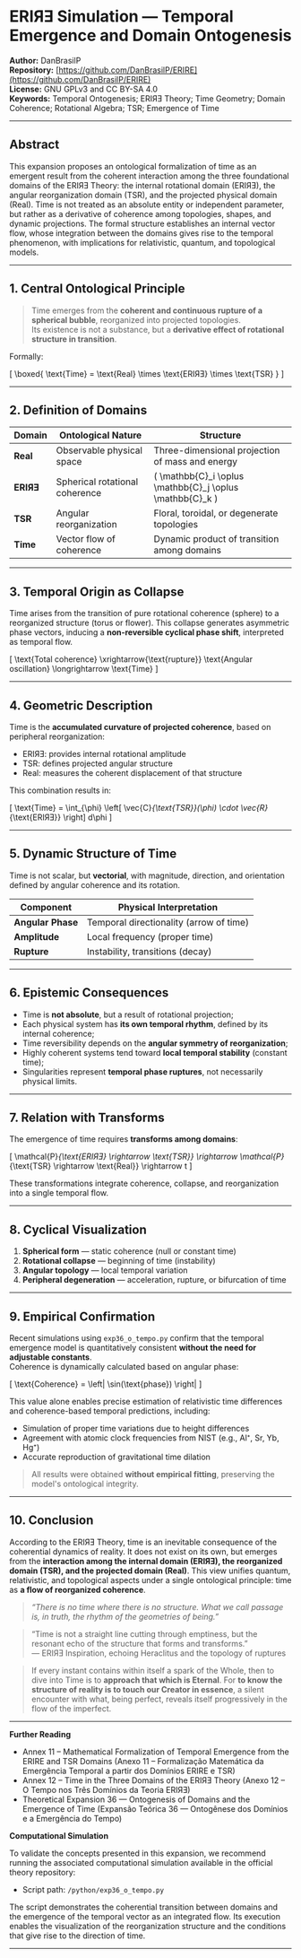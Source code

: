 # ERIЯƎ Simulation — Temporal Emergence and Domain Ontogenesis

**Author:** DanBrasilP  
**Repository:** [https://github.com/DanBrasilP/ERIRE](https://github.com/DanBrasilP/ERIRE)  
**License:** GNU GPLv3 and CC BY-SA 4.0  
**Keywords:** Temporal Ontogenesis; ERIЯƎ Theory; Time Geometry; Domain Coherence; Rotational Algebra; TSR; Emergence of Time

---

## **Abstract**

This expansion proposes an ontological formalization of time as an emergent result from the coherent interaction among the three foundational domains of the ERIЯƎ Theory: the internal rotational domain (ERIЯƎ), the angular reorganization domain (TSR), and the projected physical domain (Real). Time is not treated as an absolute entity or independent parameter, but rather as a derivative of coherence among topologies, shapes, and dynamic projections. The formal structure establishes an internal vector flow, whose integration between the domains gives rise to the temporal phenomenon, with implications for relativistic, quantum, and topological models.

---

## **1. Central Ontological Principle**

> Time emerges from the **coherent and continuous rupture of a spherical bubble**, reorganized into projected topologies.  
> Its existence is not a substance, but a **derivative effect of rotational structure in transition**.

Formally:

\[
\boxed{
\text{Time} = \text{Real} \times \text{ERIЯƎ} \times \text{TSR}
}
\]

---

## **2. Definition of Domains**

| Domain   | Ontological Nature | Structure |
|----------|--------------------|-----------|
| **Real**  | Observable physical space | Three-dimensional projection of mass and energy |
| **ERIЯƎ** | Spherical rotational coherence | \( \mathbb{C}_i \oplus \mathbb{C}_j \oplus \mathbb{C}_k \) |
| **TSR**   | Angular reorganization | Floral, toroidal, or degenerate topologies |
| **Time**  | Vector flow of coherence | Dynamic product of transition among domains |

---

## **3. Temporal Origin as Collapse**

Time arises from the transition of pure rotational coherence (sphere) to a reorganized structure (torus or flower). This collapse generates asymmetric phase vectors, inducing a **non-reversible cyclical phase shift**, interpreted as temporal flow.

\[
\text{Total coherence} \xrightarrow{\text{rupture}} \text{Angular oscillation} \longrightarrow \text{Time}
\]

---

## **4. Geometric Description**

Time is the **accumulated curvature of projected coherence**, based on peripheral reorganization:

- ERIЯƎ: provides internal rotational amplitude  
- TSR: defines projected angular structure  
- Real: measures the coherent displacement of that structure  

This combination results in:

\[
\text{Time} = \int_{\phi} \left[ \vec{C}_{\text{TSR}}(\phi) \cdot \vec{R}_{\text{ERIЯƎ}} \right] d\phi
\]

---

## **5. Dynamic Structure of Time**

Time is not scalar, but **vectorial**, with magnitude, direction, and orientation defined by angular coherence and its rotation.

| Component      | Physical Interpretation |
|----------------|--------------------------|
| **Angular Phase** | Temporal directionality (arrow of time) |
| **Amplitude**     | Local frequency (proper time) |
| **Rupture**       | Instability, transitions (decay) |

---

## **6. Epistemic Consequences**

- Time is **not absolute**, but a result of rotational projection;
- Each physical system has **its own temporal rhythm**, defined by its internal coherence;
- Time reversibility depends on the **angular symmetry of reorganization**;
- Highly coherent systems tend toward **local temporal stability** (constant time);
- Singularities represent **temporal phase ruptures**, not necessarily physical limits.

---

## **7. Relation with Transforms**

The emergence of time requires **transforms among domains**:

\[
\mathcal{P}_{\text{ERIЯƎ} \rightarrow \text{TSR}} \rightarrow \mathcal{P}_{\text{TSR} \rightarrow \text{Real}} \rightarrow t
\]

These transformations integrate coherence, collapse, and reorganization into a single temporal flow.

---

## **8. Cyclical Visualization**

1. **Spherical form** — static coherence (null or constant time)  
2. **Rotational collapse** — beginning of time (instability)  
3. **Angular topology** — local temporal variation  
4. **Peripheral degeneration** — acceleration, rupture, or bifurcation of time  

---

## **9. Empirical Confirmation**

Recent simulations using `exp36_o_tempo.py` confirm that the temporal emergence model is quantitatively consistent **without the need for adjustable constants**.  
Coherence is dynamically calculated based on angular phase:

\[
\text{Coherence} = \left| \sin(\text{phase}) \right|
\]

This value alone enables precise estimation of relativistic time differences and coherence-based temporal predictions, including:

- Simulation of proper time variations due to height differences
- Agreement with atomic clock frequencies from NIST (e.g., Al⁺, Sr, Yb, Hg⁺)
- Accurate reproduction of gravitational time dilation

> All results were obtained **without empirical fitting**, preserving the model's ontological integrity.

---

## **10. Conclusion**

According to the ERIЯƎ Theory, time is an inevitable consequence of the coherential dynamics of reality. It does not exist on its own, but emerges from the **interaction among the internal domain (ERIЯƎ), the reorganized domain (TSR), and the projected domain (Real)**. This view unifies quantum, relativistic, and topological aspects under a single ontological principle: time as **a flow of reorganized coherence**.

> *“There is no time where there is no structure. What we call passage is, in truth, the rhythm of the geometries of being.”*

> “Time is not a straight line cutting through emptiness, but the resonant echo of the structure that forms and transforms.”  
> — ERIЯƎ Inspiration, echoing Heraclitus and the topology of ruptures

> If every instant contains within itself a spark of the Whole, then to dive into Time is to **approach that which is Eternal**. For **to know the structure of reality is to touch our Creator in essence**, a silent encounter with what, being perfect, reveals itself progressively in the flow of the imperfect.

---

**Further Reading**

- Annex 11 – Mathematical Formalization of Temporal Emergence from the ERIRE and TSR Domains (Anexo 11 – Formalização Matemática da Emergência Temporal a partir dos Domínios ERIRE e TSR)
- Annex 12 – Time in the Three Domains of the ERIЯƎ Theory (Anexo 12 – O Tempo nos Três Domínios da Teoria ERIЯƎ)
- Theoretical Expansion 36 — Ontogenesis of Domains and the Emergence of Time (Expansão Teórica 36 — Ontogênese dos Domínios e a Emergência do Tempo)

**Computational Simulation**

To validate the concepts presented in this expansion, we recommend running the associated computational simulation available in the official theory repository:

- Script path: `/python/exp36_o_tempo.py`

The script demonstrates the coherential transition between domains and the emergence of the temporal vector as an integrated flow. Its execution enables the visualization of the reorganization structure and the conditions that give rise to the direction of time.

---
